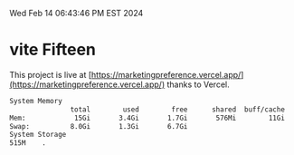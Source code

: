 Wed Feb 14 06:43:46 PM EST 2024

# vite Fifteen


This project is live at [https://marketingpreference.vercel.app/](https://marketingpreference.vercel.app/) thanks to Vercel.

```bash
System Memory
               total        used        free      shared  buff/cache   available
Mem:            15Gi       3.4Gi       1.7Gi       576Mi        11Gi        11Gi
Swap:          8.0Gi       1.3Gi       6.7Gi
System Storage
515M	.
```
```bash

